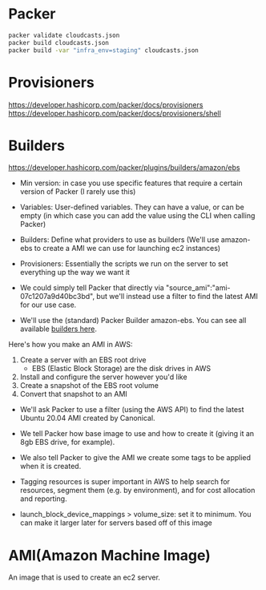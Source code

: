 # Packer

```sh
packer validate cloudcasts.json
packer build cloudcasts.json
packer build -var "infra_env=staging" cloudcasts.json
```

# Provisioners

https://developer.hashicorp.com/packer/docs/provisioners
https://developer.hashicorp.com/packer/docs/provisioners/shell

# Builders

https://developer.hashicorp.com/packer/plugins/builders/amazon/ebs

- Min version: in case you use specific features that require a certain version of Packer (I rarely use this)
- Variables: User-defined variables. They can have a value, or can be empty (in which case you can add the value using the CLI when calling Packer)
- Builders: Define what providers to use as builders (We'll use amazon-ebs to create a AMI we can use for launching ec2 instances)
- Provisioners: Essentially the scripts we run on the server to set everything up the way we want it
- We could simply tell Packer that directly via "source_ami":"ami-07c1207a9d40bc3bd", but we'll instead use a filter to find the latest AMI for our use case.

- We'll use the (standard) Packer Builder amazon-ebs. You can see all available [builders here](https://developer.hashicorp.com/packer/plugins/builders/amazon).

Here's how you make an AMI in AWS:

1. Create a server with an EBS root drive
   - EBS (Elastic Block Storage) are the disk drives in AWS
1. Install and configure the server however you'd like
1. Create a snapshot of the EBS root volume
1. Convert that snapshot to an AMI

- We'll ask Packer to use a filter (using the AWS API) to find the latest Ubuntu 20.04 AMI created by Canonical.

- We tell Packer how base image to use and how to create it (giving it an 8gb EBS drive, for example).

- We also tell Packer to give the AMI we create some tags to be applied when it is created.

- Tagging resources is super important in AWS to help search for resources, segment them (e.g. by environment), and for cost allocation and reporting.

- launch_block_device_mappings > volume_size: set it to minimum. You can make it larger later for servers based off of this image

# AMI(Amazon Machine Image)

An image that is used to create an ec2 server.
